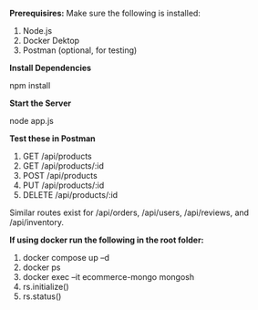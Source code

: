 **Prerequisires:**
Make sure the following is installed:
1. Node.js
2. Docker Dektop
3. Postman (optional, for testing)

**Install Dependencies**

npm install

**Start the Server**

node app.js

**Test these in Postman**

1. GET /api/products
2. GET /api/products/:id
3. POST /api/products
4. PUT /api/products/:id
5. DELETE /api/products/:id

Similar routes exist for /api/orders, /api/users, /api/reviews, and /api/inventory.

**If using docker run the following in the root folder:**

1. docker compose up –d 
2. docker ps 
3. docker exec –it ecommerce-mongo mongosh 
4. rs.initialize() 
5. rs.status() 

